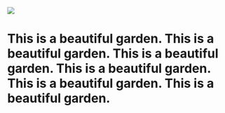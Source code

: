 <html>
  <head>
    <title>Pretty flower</title>
  </head>
  <style>
  .container {
    align-items: center;
    justify-content: center;
  }
  
  img {
    max-width: 25%;
    max-height:15%;
    float: left;
  }
  
  .text {
    font-size: 20px;
    padding-left: 20px;
    padding-top: 20%;
    float: left;
  }
  </style>
  <body>
    <div class="container">
      <div class="image">
        <img src="https://i.pinimg.com/564x/48/bf/c9/48bfc9ae0a10418849a3f50d57c08897.jpg">
      </div>
      <div class="text">
        <h1>This is a beautiful garden. This is a beautiful garden. This is a beautiful garden. This is a beautiful garden. This is a beautiful garden. This is a beautiful garden.</h1>
      </div>
    </div>
  </body>
</html>
